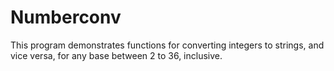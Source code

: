 # Numberconv

This program demonstrates functions for converting integers to strings,
and vice versa, for any base between 2 to 36, inclusive.
